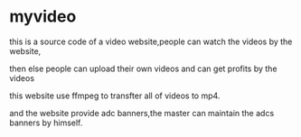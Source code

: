 # myvideo
<p>this is a source code of a video website,people can watch the videos by the website,</p> <p>then else people can upload their own videos and can get profits by the videos</p>
<p>this website use ffmpeg to transfter all of videos to mp4. </p>
<p>and the website provide adc banners,the master can maintain the adcs banners by himself.</p>
